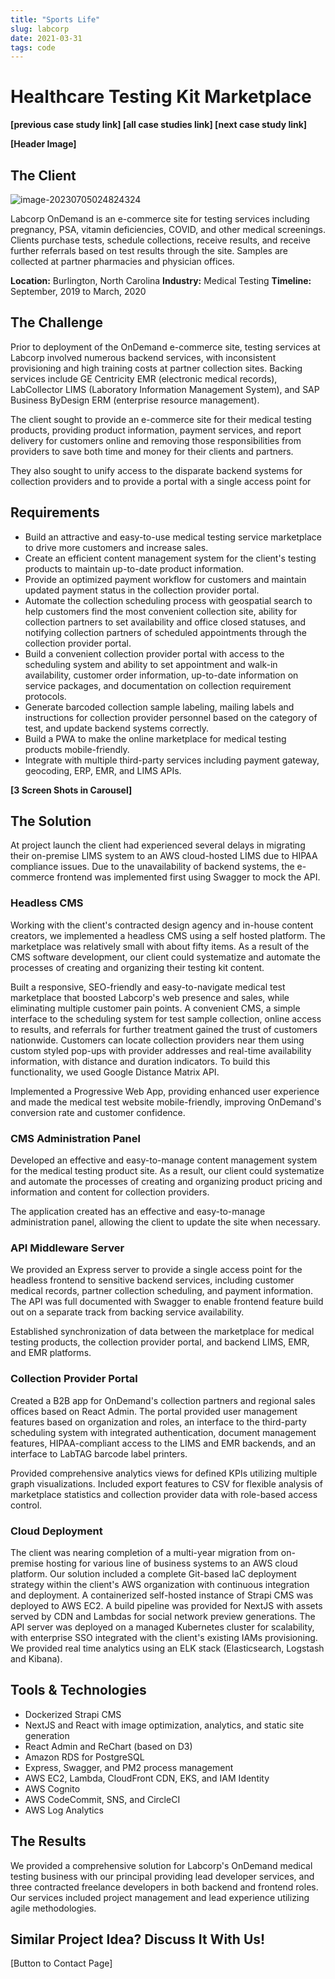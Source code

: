 ```yaml
---
title: "Sports Life"
slug: labcorp
date: 2021-03-31
tags: code
---
```

# Healthcare Testing Kit Marketplace

**[previous case study link] [all case studies link] [next case study link]**

**[Header Image]**

## The Client

![image-20230705024824324](images/labcorp/image-20230705024824324.png)

Labcorp OnDemand is an e-commerce site for testing services including pregnancy, PSA, vitamin deficiencies, COVID, and other medical screenings. Clients purchase tests, schedule collections, receive results, and receive further referrals based on test results through the site. Samples are collected at partner pharmacies and physician offices.

**Location:** Burlington, North Carolina
**Industry:** Medical Testing
**Timeline:** September, 2019 to March, 2020

## The Challenge

Prior to deployment of the OnDemand e-commerce site, testing services at Labcorp involved numerous backend services, with inconsistent provisioning and high training costs at partner collection sites. Backing services include GE Centricity EMR (electronic medical records), LabCollector LIMS (Laboratory Information Management System), and SAP Business ByDesign ERM (enterprise resource management).

The client sought to provide an e-commerce site for their medical testing products, providing product information, payment services, and report delivery for customers online and removing those responsibilities from providers to save both time and money for their clients and partners.

They also sought to unify access to the disparate backend systems for collection providers and to provide a portal with a single access point for

## Requirements

- Build an attractive and easy-to-use medical testing service marketplace to drive more customers and increase sales.
- Create an efficient content management system for the client's testing products to maintain up-to-date product information.
- Provide an optimized payment workflow for customers and maintain updated payment status in the collection provider portal.
- Automate the collection scheduling process with geospatial search to help customers find the most convenient collection site, ability for collection partners to set availability and office closed statuses, and notifying collection partners of scheduled appointments through the collection provider portal.
- Build a convenient collection provider portal with access to the scheduling system and ability to set appointment and walk-in availability, customer order information, up-to-date information on service packages, and documentation on collection requirement protocols.
- Generate barcoded collection sample labeling, mailing labels and instructions for collection provider personnel based on the category of test, and update backend systems correctly.
- Build a PWA to make the online marketplace for medical testing products mobile-friendly.
- Integrate with multiple third-party services including payment gateway, geocoding, ERP, EMR, and LIMS APIs.

**[3 Screen Shots in Carousel]**

## The Solution

At project launch the client had experienced several delays in migrating their on-premise LIMS system to an AWS cloud-hosted LIMS due to HIPAA compliance issues. Due to the unavailability of backend systems, the e-commerce frontend was implemented first using Swagger to mock the API.

### Headless CMS

Working with the client's contracted design agency and in-house content creators, we implemented a headless CMS using a self hosted platform. The marketplace was relatively small with about fifty items. As a result of the CMS software development, our client could systematize and automate the processes of creating and organizing their testing kit content.

Built a responsive, SEO-friendly and easy-to-navigate medical test marketplace that boosted Labcorp's web presence and sales, while eliminating multiple customer pain points. A convenient CMS, a simple interface to the scheduling system for test sample collection, online access to results, and referrals for further treatment gained the trust of customers nationwide. Customers can locate collection providers near them using custom styled pop-ups with provider addresses and real-time availability information, with distance and duration indicators. To build this functionality, we used Google Distance Matrix API.

Implemented a Progressive Web App, providing enhanced user experience and made the medical test website mobile-friendly, improving OnDemand's conversion rate and customer confidence.

### CMS Administration Panel

Developed an effective and easy-to-manage content management system for the medical testing product site. As a result, our client could systematize and automate the processes of creating and organizing product pricing and information and content for collection providers.

The application created has an effective and easy-to-manage administration panel, allowing the client to update the site when necessary.

### API Middleware Server

We provided an Express server to provide a single access point for the headless frontend to sensitive backend services, including customer medical records, partner collection scheduling, and payment information. The API was full documented with Swagger to enable frontend feature build out on a separate track from backing service availability.

Established synchronization of data between the marketplace for medical testing products, the collection provider portal, and backend LIMS, EMR, and EMR platforms.

### Collection Provider Portal

Created a B2B app for OnDemand's collection partners and regional sales offices based on React Admin. The portal provided user management features based on organization and roles, an interface to the third-party scheduling system with integrated authentication, document management features, HIPAA-compliant access to the LIMS and EMR backends, and an interface to LabTAG barcode label printers.

Provided comprehensive analytics views for defined KPIs utilizing multiple graph visualizations. Included export features to CSV for flexible analysis of marketplace statistics and collection provider data with role-based access control.

### Cloud Deployment

The client was nearing completion of a multi-year migration from on-premise hosting for various line of business systems to an AWS cloud platform. Our solution included a complete Git-based IaC deployment strategy within the client's AWS organization with continuous integration and deployment. A containerized self-hosted instance of Strapi CMS was deployed to AWS EC2. A build pipeline was provided for NextJS with assets served by CDN and Lambdas for social network preview generations. The API server was deployed on a managed Kubernetes cluster for scalability, with enterprise SSO integrated with the client's existing IAMs provisioning. We provided real time analytics using an ELK stack (Elasticsearch, Logstash and Kibana).

## Tools & Technologies

- Dockerized Strapi CMS
- NextJS and React with image optimization, analytics, and static site generation
- React Admin and ReChart (based on D3)
- Amazon RDS for PostgreSQL
- Express, Swagger, and PM2 process management
- AWS EC2, Lambda, CloudFront CDN, EKS, and IAM Identity
- AWS Cognito
- AWS CodeCommit, SNS, and CircleCI
- AWS Log Analytics

## The Results

We provided a comprehensive solution for Labcorp's OnDemand medical testing business with our principal providing lead developer services, and three contracted freelance developers in both backend and frontend roles. Our services included project management and lead experience utilizing agile methodologies.


## Similar Project Idea? Discuss It With Us!

[Button to Contact Page]